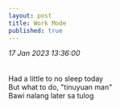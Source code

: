 ```yaml
---
layout: post
title: Work Mode
published: true
---
```

_17 Jan 2023 13:36:00_
<br>
<br>
<br>
Had a little to no sleep today
<br>
But what to do, "tinuyuan man"
<br>
Bawi nalang later sa tulog

